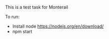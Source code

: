 This is a test task for Monterail

To run:
- Install node https://nodejs.org/en/download/
- npm start
